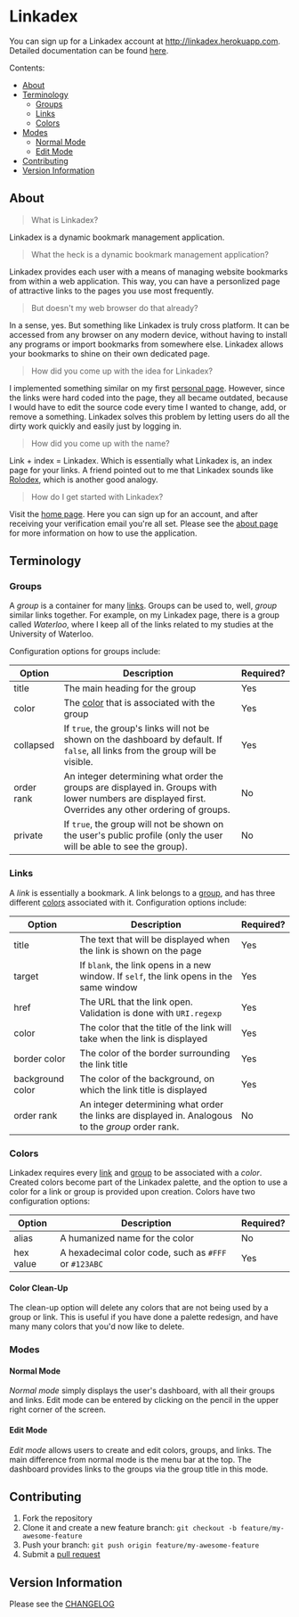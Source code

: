 # Linkadex

You can sign up for a Linkadex account at http://linkadex.herokuapp.com.
Detailed documentation can be found [here](https://linkadex.herokuapp.com/about).

Contents:
* [About](#about)
* [Terminology](#terminology)
  * [Groups](#groups)
  * [Links](#links)
  * [Colors](#colors)
* [Modes](#modes)
  * [Normal Mode](#normal-mode)
  * [Edit Mode](#edit-mode)
* [Contributing](#contributing)
* [Version Information](#version-information)

## About

> What is Linkadex?

Linkadex is a dynamic bookmark management application.

> What the heck is a dynamic bookmark management application?

Linkadex provides each user with a means of managing website bookmarks from within a web application. This way, you can have a personlized page of attractive links to the pages you use most frequently.

> But doesn't my web browser do that already?

In a sense, yes. But something like Linkadex is truly cross platform. It can be accessed from any browser on any modern device, without having to install any programs or import bookmarks from somewhere else. Linkadex allows your bookmarks to shine on their own dedicated page.

> How did you come up with the idea for Linkadex?

I implemented something similar on my first [personal page](http://www.michaelrose.heliohost.org). However, since the links were hard coded into the page, they all became outdated, because I would have to edit the source code every time I wanted to change, add, or remove a something. Linkadex solves this problem by letting users do all the dirty work quickly and easily just by logging in.

> How did you come up with the name?

Link + index = Linkadex. Which is essentially what Linkadex is, an index page for your links. A friend pointed out to me that Linkadex sounds like [Rolodex](http://en.wikipedia.org/wiki/Rolodex), which is another good analogy.

> How do I get started with Linkadex?

Visit the [home page](https://linkadex.herokuapp.com). Here you can sign up for an account, and after receiving your verification email you're all set. Please see the [about page](https://linkadex.herokuapp.com/about) for more information on how to use the application.

## Terminology

### Groups

A *group* is a container for many [links](#links). Groups can be used to, well, *group* similar links together. For example, on my Linkadex page, there is a group called *Waterloo*, where I keep all of the links related to my studies at the University of Waterloo.

Configuration options for groups include:

| Option     | Description                                                                                                                                           | Required? |
| ---        | ---                                                                                                                                                   | ---       |
| title      | The main heading for the group                                                                                                                        | Yes       |
| color      | The [color](#colors) that is associated with the group                                                                                                | Yes       |
| collapsed  | If `true`, the group's links will not be shown on the dashboard by default. If `false`, all links from the group will be visible.                     | Yes       |
| order rank | An integer determining what order the groups are displayed in. Groups with lower numbers are displayed first. Overrides any other ordering of groups. | No        |
| private    | If `true`, the group will not be shown on the user's public profile (only the user will be able to see the group).                                    | No        |

### Links

A *link* is essentially a bookmark. A link belongs to a [group](#groups), and has three different [colors](#colors) associated with it. Configuration options include:

| Option           | Description                                                                                        | Required? |
| ---              | ---                                                                                                | ---       |
| title            | The text that will be displayed when the link is shown on the page                                 | Yes       |
| target           | If `blank`, the link opens in a new window. If `self`, the link opens in the same window           | Yes       |
| href             | The URL that the link open. Validation is done with `URI.regexp`                                   | Yes       |
| color            | The color that the title of the link will take when the link is displayed                          | Yes       |
| border color     | The color of the border surrounding the link title                                                 | Yes       |
| background color | The color of the background, on which the link title is displayed                                  | Yes       |
| order rank       | An integer determining what order the links are displayed in. Analogous to the *group* order rank. | No        |

### Colors

Linkadex requires every [link](#links) and [group](#groups) to be associated with a *color*. Created colors become part of the Linkadex palette, and the option to use a color for a link or group is provided upon creation. Colors have two configuration options:

| Option    | Description                                           | Required? |
| ---       | ---                                                   | ---       |
| alias     | A humanized name for the color                        | No        |
| hex value | A hexadecimal color code, such as `#FFF` or `#123ABC` | Yes       |

#### Color Clean-Up

The clean-up option will delete any colors that are not being used by a group or link. This is useful if you have done a palette redesign, and have many many colors that you'd now like to delete.

### Modes

#### Normal Mode

*Normal mode* simply displays the user's dashboard, with all their groups and links. Edit mode can be entered by clicking on the pencil in the upper right corner of the screen.

#### Edit Mode

*Edit mode* allows users to create and edit colors, groups, and links. The main difference from normal mode is the menu bar at the top. The dashboard provides links to the groups via the group title in this mode.

## Contributing

1. Fork the repository
2. Clone it and create a new feature branch: `git checkout -b feature/my-awesome-feature`
3. Push your branch: `git push origin feature/my-awesome-feature`
4. Submit a [pull request](https://github.com/msrose/linkadex/pulls)

## Version Information

Please see the [CHANGELOG](./CHANGELOG.md)
